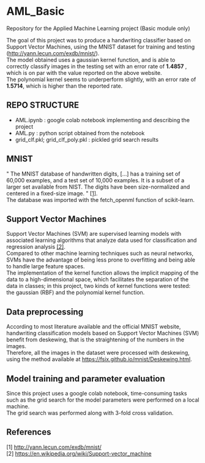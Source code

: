 # AML_Basic
Repository for the Applied Machine Learning project (Basic module only)


The goal of this project was to produce a handwriting classifier based on Support Vector Machines, using the MNIST dataset for training and testing (http://yann.lecun.com/exdb/mnist/).  
The model obtained uses a gaussian kernel function, and is able to correctly classify images in the testing set with an error rate of **1.4857** , which is on par with the value reported on the above website.  
The polynomial kernel seems to underperform slightly, with an error rate of **1.5714**, which is higher than the reported rate.

## REPO STRUCTURE
- AML.ipynb : google colab notebook implementing and describing the project
- AML.py : python script obtained from the notebook
- grid_clf.pkl; grid_clf_poly.pkl : pickled grid search results


## MNIST
" The MNIST database of handwritten digits, [...] has a training set of 60,000 examples, and a test set of 10,000 examples. It is a subset of a larger set available from NIST. The digits have been size-normalized and centered in a fixed-size image. " [[1]](#1).  
The database was imported with the fetch_openml function of scikit-learn.  

## Support Vector Machines
Support  Vector  Machines  (SVM)  are  supervised  learning  models  with associated learning algorithms that analyze data used for classification and regression analysis  [[2]](#1).  
Compared  to  other  machine  learning techniques such as neural networks, SVMs have the advantage of being less prone to overfitting and being able to handle large feature spaces.  
The implementation of the kernel function allows the implicit mapping of the data to a high-dimensional space, which facilitates the separation of the data in classes; in this project, two kinds of kernel functions were tested: the gaussian (RBF) and the polynomial kernel function.

## Data preprocessing
According to most literature available and the official MNIST website, handwriting classification models based on Support Vector Machines (SVM) benefit from deskewing, that is the straightening of the numbers in the images.  
Therefore, all the images in the dataset were processed with deskewing, using the method available at https://fsix.github.io/mnist/Deskewing.html.

## Model training and parameter evaluation
Since this project uses a google colab notebook, time-consuming tasks such as the grid search for the model parameters were performed on a local machine.  
The grid search was performed along with 3-fold cross validation.


## References
<a id="1">[1]</a> 
http://yann.lecun.com/exdb/mnist/  
<a id="2">[2]</a> 
https://en.wikipedia.org/wiki/Support-vector_machine
